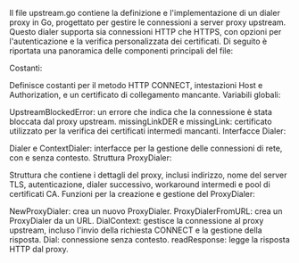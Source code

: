 Il file upstream.go contiene la definizione e l'implementazione di un dialer proxy in Go, progettato per gestire le connessioni a server proxy upstream. Questo dialer supporta sia connessioni HTTP che HTTPS, con opzioni per l'autenticazione e la verifica personalizzata dei certificati. Di seguito è riportata una panoramica delle componenti principali del file:

Costanti:

Definisce costanti per il metodo HTTP CONNECT, intestazioni Host e Authorization, e un certificato di collegamento mancante.
Variabili globali:

UpstreamBlockedError: un errore che indica che la connessione è stata bloccata dal proxy upstream.
missingLinkDER e missingLink: certificato utilizzato per la verifica dei certificati intermedi mancanti.
Interfacce Dialer:

Dialer e ContextDialer: interfacce per la gestione delle connessioni di rete, con e senza contesto.
Struttura ProxyDialer:

Struttura che contiene i dettagli del proxy, inclusi indirizzo, nome del server TLS, autenticazione, dialer successivo, workaround intermedi e pool di certificati CA.
Funzioni per la creazione e gestione del ProxyDialer:

NewProxyDialer: crea un nuovo ProxyDialer.
ProxyDialerFromURL: crea un ProxyDialer da un URL.
DialContext: gestisce la connessione al proxy upstream, incluso l'invio della richiesta CONNECT e la gestione della risposta.
Dial: connessione senza contesto.
readResponse: legge la risposta HTTP dal proxy.
